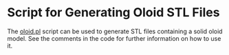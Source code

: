# Script for Generating Oloid STL Files
The [oloid.pl](oloid.pl) script can be used to generate STL files containing a solid oloid model.  See the comments in the code for further information on how to use it.